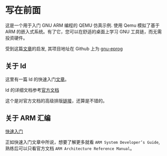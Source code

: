 
# 写在前面

这是一个用于入门 GNU ARM 编程的 QEMU 仿真示例. 使用 Qemu 模拟了基于 ARM 的嵌入式系统。有了它，您可以在舒适的桌面上学习 GNU 工具链，而无需投资硬件。

受到这篇[文章](http://www.bravegnu.org/gnu-eprog/index.html)的启发, 其项目地址在 Github 上为 [gnu-eprog](https://github.com/bravegnu/gnu-eprog) 


## 关于 ld

这里有一篇 ld 的快速入门[文章](https://wiki.osdev.org/Linker_Scripts)。

ld 的详细文档参考[官方文档](https://sourceware.org/binutils/docs/ld/Scripts.html#Scripts)

这个是对官方文档的高级排版[链接](https://web.mit.edu/rhel-doc/3/rhel-ld-en-3/scripts.html)，还算是不错的。

## 关于 ARM 汇编

[快速入门](https://www.ic.unicamp.br/~celio/mc404-2014/docs/gnu-arm-directives.pdf)

正如快速入门文章中所说，想要了解更多就看 `ARM System Developer’s Guide`, 熟练后可以只看官方文档 `ARM Architecture Reference Manual`。

